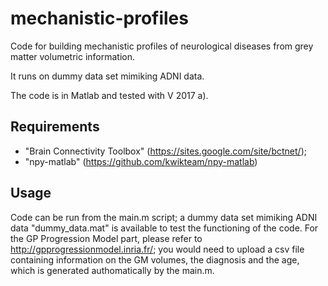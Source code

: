 # mechanistic-profiles

Code for building mechanistic profiles of neurological diseases from grey matter volumetric information. 

It runs on dummy data set mimiking ADNI data.

The code is in Matlab and tested with V 2017 a). 

## Requirements
* "Brain Connectivity Toolbox" (https://sites.google.com/site/bctnet/);
* "npy-matlab" (https://github.com/kwikteam/npy-matlab)

## Usage

Code can be run from the main.m script; a dummy data set mimiking ADNI data "dummy_data.mat" is available to test the functioning of the code. For the GP Progression Model part, please refer to http://gpprogressionmodel.inria.fr/; you would need to upload a csv file containing information on the GM volumes, the diagnosis and the age, which is generated authomatically by the main.m.

